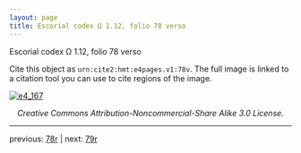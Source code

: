 ```yaml
---
layout: page
title: Escorial codex Ω 1.12, folio 78 verso
---
```


Escorial codex Ω 1.12, folio 78 verso

Cite this object as `urn:cite2:hmt:e4pages.v1:78v`.  The full image is linked to a citation tool you can use to cite regions of the image.

[![e4_167](http://www.homermultitext.org/iipsrv?IIIF=/project/homer/pyramidal/deepzoom/hmt/e4img/2017a/e4_167.tif/full/800,/0/default.jpg)](http://www.homermultitext.org/ict2/?urn=urn:cite2:hmt:e4img.2017a:e4_167) 

<p style="text-align: center; font-style: italic;">Creative Commons Attribution-Noncommercial-Share Alike 3.0 License.</p>

---

previous: [78r](../78r/) | next: [79r](../79r/)